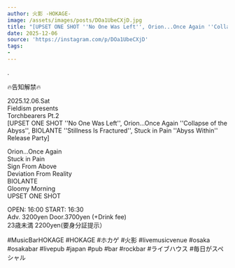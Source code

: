 ```yaml
---
author: 火影 -HOKAGE-
image: /assets/images/posts/DOa1UbeCXjD.jpg
title: "[UPSET ONE SHOT ''No One Was Left'', Orion...Once Again ''Collapse of the Abyss'', BIOLANTE ''Stillness Is Fractured'', Stuck in Pain ''Abyss Within'' Release Party]"
date: 2025-12-06
source: 'https://instagram.com/p/DOa1UbeCXjD'
tags:
- 
---
```

.

🔥告知解禁🔥

2025.12.06.Sat<br>
Fieldism presents<br>
Torchbearers Pt.2<br>
[UPSET ONE SHOT ''No One Was Left'', Orion...Once Again ''Collapse of the Abyss'', BIOLANTE ''Stillness Is Fractured'', Stuck in Pain ''Abyss Within'' Release Party]

Orion...Once Again<br>
Stuck in Pain<br>
Sign From Above<br>
Deviation From Reality<br>
BIOLANTE<br>
Gloomy Morning<br>
UPSET ONE SHOT

OPEN: 16:00 START: 16:30<br>
Adv. 3200yen Door.3700yen (+Drink fee)<br>
23歳未満 2200yen(要身分証提示）

#MusicBarHOKAGE #HOKAGE #ホカゲ #火影 #livemusicvenue #osaka #osakabar #livepub #japan #pub #bar #rockbar #ライブハウス #毎日がスペシャル